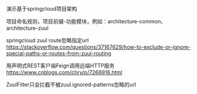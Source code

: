 演示基于springcloud项目架构

项目命名规则，项目前缀-功能模块，例如：architecture-common、architecture-zuul

springcloud zuul route忽略指定url
https://stackoverflow.com/questions/37167629/how-to-exclude-or-ignore-special-paths-or-routes-from-zuul-routing

用声明式REST客户端Feign调用远端HTTP服务
https://www.cnblogs.com/chry/p/7266916.html

ZuulFilter只会拦截不被zuul.ignored-patterns忽略的url